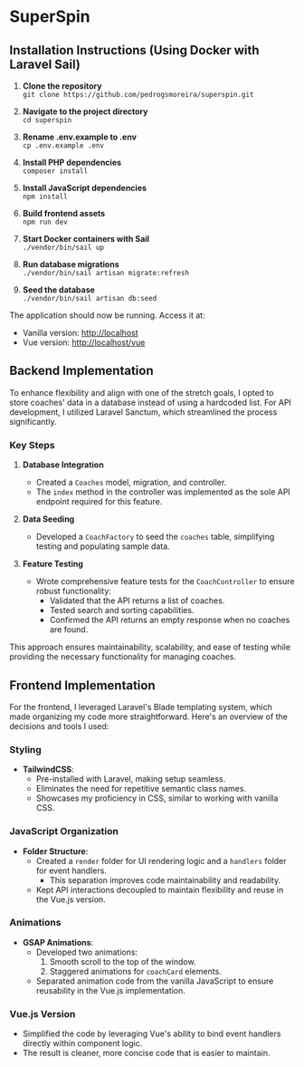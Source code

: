 # SuperSpin

## Installation Instructions (Using Docker with Laravel Sail)

1. **Clone the repository**  
   `git clone https://github.com/pedrogsmoreira/superspin.git`

2. **Navigate to the project directory**  
   `cd superspin`

3. **Rename .env.example to .env**  
   `cp .env.example .env`

4. **Install PHP dependencies**  
   `composer install`

5. **Install JavaScript dependencies**  
   `npm install`

6. **Build frontend assets**  
   `npm run dev`

7. **Start Docker containers with Sail**  
   `./vendor/bin/sail up`

8. **Run database migrations**  
   `./vendor/bin/sail artisan migrate:refresh`

9. **Seed the database**  
   `./vendor/bin/sail artisan db:seed`

The application should now be running. Access it at:

- Vanilla version: [http://localhost](http://localhost)
- Vue version: [http://localhost/vue](http://localhost/vue)

## Backend Implementation

To enhance flexibility and align with one of the stretch goals, I opted to store coaches' data in a database instead of using a hardcoded list. For API development, I utilized Laravel Sanctum, which streamlined the process significantly.

### Key Steps

1. **Database Integration**

    - Created a `Coaches` model, migration, and controller.
    - The `index` method in the controller was implemented as the sole API endpoint required for this feature.

2. **Data Seeding**

    - Developed a `CoachFactory` to seed the `coaches` table, simplifying testing and populating sample data.

3. **Feature Testing**
    - Wrote comprehensive feature tests for the `CoachController` to ensure robust functionality:
        - Validated that the API returns a list of coaches.
        - Tested search and sorting capabilities.
        - Confirmed the API returns an empty response when no coaches are found.

This approach ensures maintainability, scalability, and ease of testing while providing the necessary functionality for managing coaches.

## Frontend Implementation

For the frontend, I leveraged Laravel's Blade templating system, which made organizing my code more straightforward. Here's an overview of the decisions and tools I used:

### Styling

- **TailwindCSS**:
    - Pre-installed with Laravel, making setup seamless.
    - Eliminates the need for repetitive semantic class names.
    - Showcases my proficiency in CSS, similar to working with vanilla CSS.

### JavaScript Organization

- **Folder Structure**:
    - Created a `render` folder for UI rendering logic and a `handlers` folder for event handlers.
        - This separation improves code maintainability and readability.
    - Kept API interactions decoupled to maintain flexibility and reuse in the Vue.js version.

### Animations

- **GSAP Animations**:
    - Developed two animations:
        1. Smooth scroll to the top of the window.
        2. Staggered animations for `coachCard` elements.
    - Separated animation code from the vanilla JavaScript to ensure reusability in the Vue.js implementation.

### Vue.js Version

- Simplified the code by leveraging Vue's ability to bind event handlers directly within component logic.
- The result is cleaner, more concise code that is easier to maintain.
